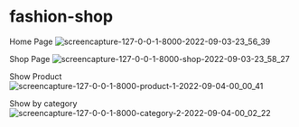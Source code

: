 # fashion-shop

Home Page
![screencapture-127-0-0-1-8000-2022-09-03-23_56_39](https://user-images.githubusercontent.com/79381313/188285255-2a856650-5263-41df-9f6b-0eda1694c8b5.png)

Shop Page
![screencapture-127-0-0-1-8000-shop-2022-09-03-23_58_27](https://user-images.githubusercontent.com/79381313/188285276-6fd146c5-1ece-4bb1-b099-cbbf0432a7ab.png)

Show Product
![screencapture-127-0-0-1-8000-product-1-2022-09-04-00_00_41](https://user-images.githubusercontent.com/79381313/188285325-5f6ed214-ff99-4bce-9ce6-8ab18903dcc4.png)

Show by category
![screencapture-127-0-0-1-8000-category-2-2022-09-04-00_02_22](https://user-images.githubusercontent.com/79381313/188285371-1d6d7425-3bc3-4e12-8707-f534ecda56db.png)
